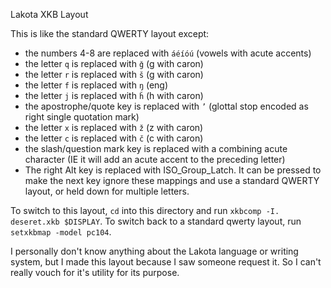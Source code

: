 Lakota XKB Layout

This is like the standard QWERTY layout except:

* the numbers 4-8 are replaced with `áéíóú` (vowels with acute accents)
* the letter `q` is replaced with `ǧ` (g with caron)
* the letter `r` is replaced with `š` (g with caron)
* the letter `f` is replaced with `ŋ` (eng)
* the letter `j` is replaced with `ȟ` (h with caron)
* the apostrophe/quote key is replaced with `’` (glottal stop encoded as right single quotation mark)
* the letter `x` is replaced with `ž` (z with caron)
* the letter `c` is replaced with `č` (c with caron)
* the slash/question mark key is replaced with a combining acute character (IE it will add an acute accent to the preceding letter)
* The right Alt key is replaced with ISO_Group_Latch.  It can be pressed to make the next key ignore these mappings and use a standard QWERTY layout, or held down for multiple letters.

To switch to this layout, `cd` into this directory and run `xkbcomp -I. deseret.xkb $DISPLAY`.  To switch back to a standard qwerty layout, run `setxkbmap -model pc104`.

I personally don't know anything about the Lakota language or writing system, but I made this layout because I saw someone request it.  So I can't really vouch for it's utility for its purpose.
